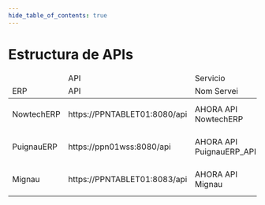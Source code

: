 ```yaml
--- 
hide_table_of_contents: true
---
```

# Estructura de APIs

<table>
    <thead>
        <tr>
            <td></td>
            <td colspan={4}>API</td>
            <td colspan={2}>Servicio</td>
            <td colspan={2}>eFactura</td>
        </tr>
        <tr>
            <td>ERP</td>
            <td>API</td>
            <td>Nom Servei</td>
            <td>Host</td>
            <td>Port</td>
            <td>Nom Servei</td>
            <td>Host</td>
            <td>Nom Servei</td>
            <td>Host</td>
        </tr>
    </thead>
    <tbody>
        <tr>
            <td>NowtechERP</td>
            <td>https://PPNTABLET01:8080/api</td>
            <td>AHORA API NowtechERP</td>
            <td>192.168.0.4</td>
            <td>8080</td>
            <td>AHORA Servicio NowtechERP</td>
            <td>192.168.0.4</td>
            <td>AHORA eFactura NowtechERP</td>
            <td>192.168.0.4</td>
        </tr>
        <tr>
            <td>PuignauERP</td>
            <td>https://ppn01wss:8080/api</td>
            <td>AHORA API PuignauERP_API91</td>
            <td>192.168.0.15</td>
            <td>8080</td>
            <td>AHORA Servicio PuignauERP_78</td>
            <td>192.168.0.15</td>
            <td>AHORA eFactura PuignauERP_78</td>
            <td>192.168.0.15</td>
        </tr>
        <tr>
            <td>Mignau</td>
            <td>https://PPNTABLET01:8083/api</td>
            <td>AHORA API Mignau</td>
            <td>192.168.0.4</td>
            <td>8083</td>
            <td>AHORA Servicio Mignau</td>
            <td>192.168.0.4</td>
            <td>AHORA eFactura Mignau</td>
            <td>192.168.0.4</td>
        </tr>
    </tbody>
</table>
